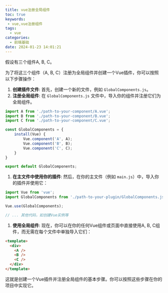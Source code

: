 ```yaml
---
title: vue注册全局组件
toc: true
keywords: 
 - vue,vue注册组件
tags:
  - vue
categories:
  - 前端基础
date: 2024-01-23 14:01:21
---
```



假设有三个组件A, B, C。

为了将这三个组件（A, B, C）注册为全局组件并创建一个Vue插件，你可以按照以下步骤操作：

1. **创建插件文件**: 首先，创建一个新的文件，例如 `GlobalComponents.js`。
2. **注册全局组件**: 在 `GlobalComponents.js` 文件中，导入你的组件并注册它们为全局组件。
<!-- more -->

```javascript
import A from './path-to-your-component/A.vue';
import B from './path-to-your-component/B.vue';
import C from './path-to-your-component/C.vue';

const GlobalComponents = {
    install(Vue) {
        Vue.component('A', A);
        Vue.component('B', B);
        Vue.component('C', C);
    }
}

export default GlobalComponents;
```

1. **在主文件中使用你的插件**: 然后，在你的主文件（例如 `main.js`）中，导入你的插件并使用它：

```javascript
import Vue from 'vue';
import GlobalComponents from './path-to-your-plugin/GlobalComponents.js';

Vue.use(GlobalComponents);

// ... 其他代码，如创建Vue实例等
```

1. **使用全局组件**: 现在，你可以在你的任何Vue组件或页面中直接使用A, B, C组件，而无需在每个文件中单独导入它们：

```html
<template>
  <div>
    <A />
    <B />
    <C />
  </div>
</template>
```

这就是创建一个Vue插件并注册全局组件的基本步骤。你可以按照这些步骤在你的项目中实现它。